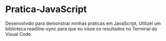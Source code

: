 # Pratica-JavaScript
Desenvolvido para demonstrar minhas praticas em JavaScript, Utilizei um biblioteca readline-sync para que eu visse os resultados no Terminal do Visual Code
